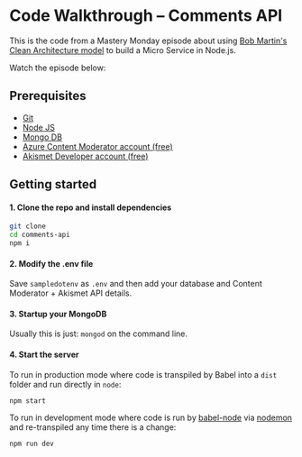 # Code Walkthrough – Comments API

This is the code from a Mastery Monday episode about using [Bob Martin's Clean Architecture model](https://blog.cleancoder.com/uncle-bob/2012/08/13/the-clean-architecture.html) to build a Micro Service in Node.js.

Watch the episode below:

## Prerequisites
* [Git](https://git-scm.com/downloads)
* [Node JS](https://nodejs.org/en/)
* [Mongo DB](https://www.mongodb.com)
* [Azure Content Moderator account (free)](https://contentmoderator.cognitive.microsoft.com)
* [Akismet Developer account (free)](https://akismet.com/development/api/#getting-started)

## Getting started

#### 1. Clone the repo and install dependencies
```bash
git clone 
cd comments-api
npm i
```

#### 2. Modify the .env file
Save `sampledotenv` as `.env` and then add your database and Content Moderator + Akismet API details.

#### 3. Startup your MongoDB
Usually this is just: `mongod` on the command line.

#### 4. Start the server
To run in production mode where code is transpiled by Babel into a `dist` folder and run directly in `node`:
```bash
npm start
```

To run in development mode where code is run by [babel-node](https://babeljs.io/docs/en/babel-node) via [nodemon](https://nodemon.io) and re-transpiled any time there is a change:
```bash
npm run dev
```
